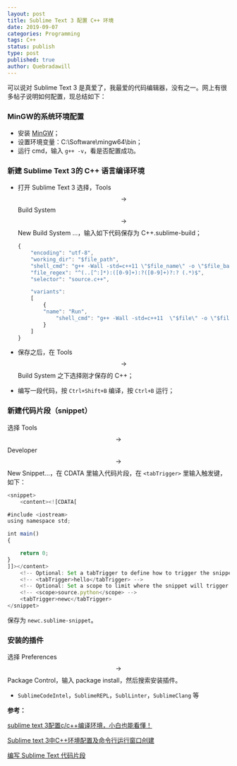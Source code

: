 ```yaml
---
layout: post
title: Sublime Text 3 配置 C++ 环境
date: 2019-09-07
categories: Programming
tags: C++
status: publish
type: post
published: true
author: Quebradawill
---
```


可以说对 Sublime Text 3 是真爱了，我最爱的代码编辑器，没有之一。网上有很多帖子说明如何配置，现总结如下：

###  MinGW的系统环境配置

- 安装 [MinGW](http://jaist.dl.sourceforge.net/project/mingw/Installer/mingw-get-setup.exe)；
- 设置环境变量：C:\Software\mingw64\bin；
- 运行 cmd，输入 `g++ -v`，看是否配置成功。

### 新建 Sublime Text 3的 C++ 语言编译环境

- 打开 Sublime Text 3 选择，Tools $$\to$$ Build System $$\to$$ New Build System ...，输入如下代码保存为 C++.sublime-build；

  ```javascript
  {
      "encoding": "utf-8",
      "working_dir": "$file_path",
      "shell_cmd": "g++ -Wall -std=c++11 \"$file_name\" -o \"$file_base_name\"",
      "file_regex": "^(..[^:]*):([0-9]+):?([0-9]+)?:? (.*)$",
      "selector": "source.c++",
  
      "variants": 
      [
          {   
          "name": "Run",
              "shell_cmd": "g++ -Wall -std=c++11  \"$file\" -o \"$file_base_name\" && start cmd /c \"\"${file_path}/${file_base_name}\" & pause\""
          }
      ]
  }
  ```

- 保存之后，在 Tools $$\to$$ Build System 之下选择刚才保存的 C++；

- 编写一段代码，按 `Ctrl+Shift+B` 编译，按 `Ctrl+B` 运行；

### 新建代码片段（snippet）

选择 Tools $$\to$$ Developer $$\to$$ New Snippet...，在 CDATA 里输入代码片段，在 `<tabTrigger>` 里输入触发键，如下：

```javascript
<snippet>
	<content><![CDATA[

#include <iostream>
using namespace std;

int main()
{

    return 0;
}
]]></content>
	<!-- Optional: Set a tabTrigger to define how to trigger the snippet -->
	<!-- <tabTrigger>hello</tabTrigger> -->
	<!-- Optional: Set a scope to limit where the snippet will trigger -->
	<!-- <scope>source.python</scope> -->
	<tabTrigger>newc</tabTrigger>
</snippet>
```

保存为 `newc.sublime-snippet`。

### 安装的插件

选择 Preferences $$\to$$ Package Control，输入 package install，然后搜索安装插件。

- `SublimeCodeIntel`，`SublimeREPL`，`SublLinter`，`SublimeClang` 等

**参考：**

[sublime text 3配置c/c++编译环境，小白也能看懂！](https://www.jianshu.com/p/4cb799abb420)

[Sublime text 3中C++环境配置及命令行运行窗口创建](https://blog.csdn.net/huangmx1995/article/details/52823188)

[编写 Sublime Text 代码片段](https://www.jianshu.com/p/21b9fc973af4)